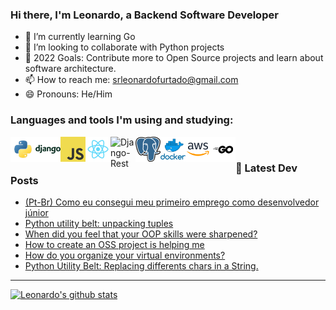 ### Hi there, I'm Leonardo, a Backend Software Developer

- 🌱 I’m currently learning Go
- 👯 I’m looking to collaborate with Python projects
- 🥅 2022 Goals: Contribute more to Open Source projects and learn about software architecture.
- 📫 How to reach me: srleonardofurtado@gmail.com
- 😄 Pronouns: He/Him

### Languages and tools I'm using and studying:

  <img align="left" alt="Python" width="40px" src="https://raw.githubusercontent.com/github/explore/80688e429a7d4ef2fca1e82350fe8e3517d3494d/topics/python/python.png"/>
  <img align="left" alt="Django" width="40px" src="https://raw.githubusercontent.com/github/explore/7456fdff59816d37ef383a6c8f32a26ff7332db2/topics/django/django.png"/>
  <img align="left" alt="JavaScript" width="40px" src="https://raw.githubusercontent.com/github/explore/80688e429a7d4ef2fca1e82350fe8e3517d3494d/topics/javascript/javascript.png"/>
  <img align="left" alt="React" width="40px" src="https://raw.githubusercontent.com/github/explore/80688e429a7d4ef2fca1e82350fe8e3517d3494d/topics/react/react.png"/>
  <img align="left" alt="Django-Rest" width="40px" src="https://miro.medium.com/max/600/1*N5Iep1wJY1iXgMzpHxzE8w.png"/>
  <img align="left" alt="PostgreSQL" width="40px" src="https://raw.githubusercontent.com/github/explore/80688e429a7d4ef2fca1e82350fe8e3517d3494d/topics/postgresql/postgresql.png"/>
  <img align="left" alt="Docker" width="40px" src="https://raw.githubusercontent.com/github/explore/80688e429a7d4ef2fca1e82350fe8e3517d3494d/topics/docker/docker.png"/>
  <img align="left" alt="AWS" width="40px" src="https://raw.githubusercontent.com/github/explore/fbceb94436312b6dacde68d122a5b9c7d11f9524/topics/aws/aws.png"/>
  <img align="left" alt="AWS" width="40px"
src="https://raw.githubusercontent.com/github/explore/80688e429a7d4ef2fca1e82350fe8e3517d3494d/topics/go/go.png"/>
  
  

<br/>

### 📕 Latest Dev Posts

<!-- BLOG-POST-LIST:START -->
- [(Pt-Br) Como eu consegui meu primeiro emprego como desenvolvedor júnior ](https://dev.to/furtleo/como-eu-consegui-meu-primeiro-emprego-como-desenvolvedor-junior-1oaa)
- [Python utility belt: unpacking tuples](https://dev.to/furtleo/python-utility-belt-unpacking-tuples-fal)
- [When did you feel that your OOP skills were sharpened?](https://dev.to/furtleo/when-did-you-feel-that-your-opp-skills-were-shapened-255h)
- [How to create an OSS project is helping me ](https://dev.to/furtleo/how-to-create-an-oss-project-is-helping-me-2350)
- [How do you organize your virtual environments?](https://dev.to/furtleo/how-do-you-organize-your-virtual-environments-1gk)
- [Python Utility Belt: Replacing differents chars in a String.](https://dev.to/furtleo/python-utility-belt-replacing-differents-chars-in-a-string-21ko)
<!-- BLOG-POST-LIST:END -->

---

[![Leonardo's github stats](https://github-readme-stats.vercel.app/api?username=LeonardoFurtado&theme=radical&count_private=true&show_icons=true)](https://github.com/anuraghazra/github-readme-stats)
